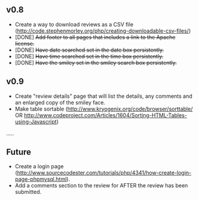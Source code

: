v0.8
----

 - Create a way to download reviews as a CSV file (http://code.stephenmorley.org/php/creating-downloadable-csv-files/)
 - [DONE] ~~Add footer to all pages that includes a link to the Apache license.~~
 - [DONE] ~~Have date searched set in the date box persistently.~~
 - [DONE] ~~Have time searched set in the time box persistently.~~
 - [DONE] ~~Have the smiley set in the smiley search box persistently.~~

v0.9
----

 - Create "review details" page that will list the details, any comments and an enlarged copy of the smiley face.
 - Make table sortable (http://www.kryogenix.org/code/browser/sorttable/ OR http://www.codeproject.com/Articles/1604/Sorting-HTML-Tables-using-Javascript)
 
.....

Future
------
 
 - Create a login page (http://www.sourcecodester.com/tutorials/php/4341/how-create-login-page-phpmysql.html).
 - Add a comments section to the review for AFTER the review has been submitted.
